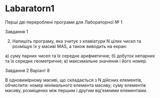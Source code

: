 # Labaratorn1
Перші дві перероблені програми для Лабораторної № 1

Завдання 1

2. Напишіть програму, яка зчитує з клавіатури N цілих чисел та розміщує їх у масиві MAS, а також виводить на екран:

а) суму парних чисел та їх середнє арифметичне;
б) добуток непарних та їх середнє геометричне;
в) максимальне значення і його номер.

Завдання 2
Варіант 8

В одновимірному масиві, що складається з N дійсних елементів, обчислити: номер мінімального елемента масиву; суму елементів масиву, розміщених між першим і другим від'ємними елементами.
